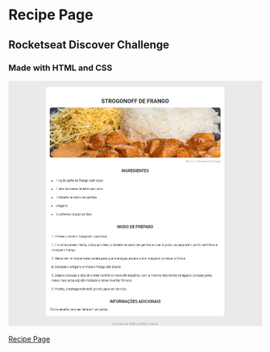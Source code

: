 # Recipe Page
## Rocketseat Discover Challenge
### Made with HTML and CSS

![PAge](/assets/recipe-page.PNG)

[Recipe Page](https://recip3page.netlify.app/)